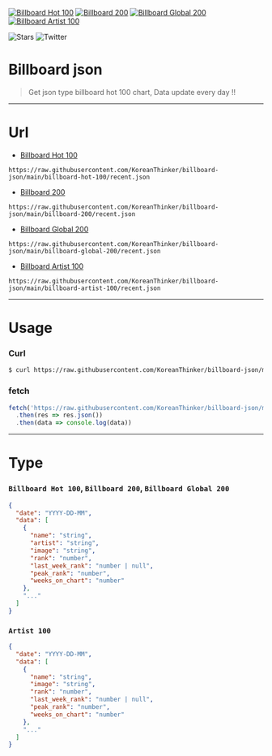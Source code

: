 [![Billboard Hot 100](https://github.com/koreanthinker/billboard-json/actions/workflows/billboard-hot-100.yml/badge.svg)](https://github.com/koreanthinker/billboard-json/actions/workflows/billboard-hot-100.yml)
[![Billboard 200](https://github.com/koreanthinker/billboard-json/actions/workflows/billboard-200.yml/badge.svg)](https://github.com/koreanthinker/billboard-json/actions/workflows/billboard-200.yml)
[![Billboard Global 200](https://github.com/koreanthinker/billboard-json/actions/workflows/billboard-global-200.yml/badge.svg)](https://github.com/koreanthinker/billboard-json/actions/workflows/billboard-global-200.yml)
[![Billboard Artist 100](https://github.com/koreanthinker/billboard-json/actions/workflows/billboard-artist-100.yml/badge.svg)](https://github.com/koreanthinker/billboard-json/actions/workflows/billboard-artist-100.yml)

![Stars](https://img.shields.io/github/stars/krtk-dev/billboard-player?style=social)
![Twitter](https://img.shields.io/twitter/follow/koreanthinker?style=social)

# Billboard json
> Get json type billboard hot 100 chart, Data update every day !!

---

# Url
- [Billboard Hot 100](https://www.billboard.com/charts/hot-100/) 
```url
https://raw.githubusercontent.com/KoreanThinker/billboard-json/main/billboard-hot-100/recent.json
```
- [Billboard 200](https://www.billboard.com/charts/the-billboard-200/)
```url
https://raw.githubusercontent.com/KoreanThinker/billboard-json/main/billboard-200/recent.json
```
- [Billboard Global 200](https://www.billboard.com/charts/billboard-global-200/)
```url
https://raw.githubusercontent.com/KoreanThinker/billboard-json/main/billboard-global-200/recent.json
```
- [Billboard Artist 100](https://www.billboard.com/charts/artist-100/)
```url
https://raw.githubusercontent.com/KoreanThinker/billboard-json/main/billboard-artist-100/recent.json
```

---

# Usage
### Curl
```bash
$ curl https://raw.githubusercontent.com/KoreanThinker/billboard-json/main/billboard-hot-100/recent.json
```
### fetch
```js
fetch('https://raw.githubusercontent.com/KoreanThinker/billboard-json/main/billboard-hot-100/recent.json')
  .then(res => res.json())
  .then(data => console.log(data))
```

---

# Type
### `Billboard Hot 100`, `Billboard 200`, `Billboard Global 200`
```json
{
  "date": "YYYY-DD-MM",
  "data": [
    {
      "name": "string",
      "artist": "string",
      "image": "string",
      "rank": "number",
      "last_week_rank": "number | null",
      "peak_rank": "number",
      "weeks_on_chart": "number"
    },
    "..."
  ]
}
```
### `Artist 100`
```json
{
  "date": "YYYY-DD-MM",
  "data": [
    {
      "name": "string",
      "image": "string",
      "rank": "number",
      "last_week_rank": "number | null",
      "peak_rank": "number",
      "weeks_on_chart": "number"
    },
    "..."
  ]
}
```
